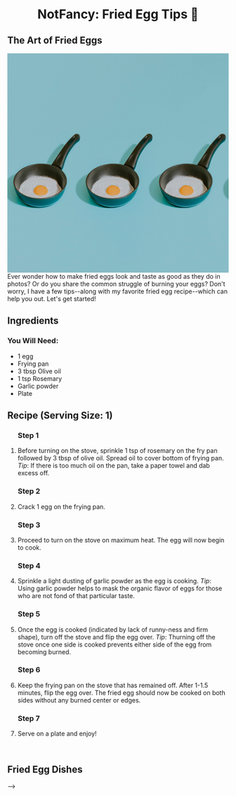 <!DOCTYPE html>

<html lang="en">
  <meta charset="UTF-8">
  <head>
    <style>
    h1 {
      text-align: center;
      }
    </style>
  </head>
  <body>
    <h1>NotFancy: Fried Egg Tips 🍳</h1>
  <main>
  <section>
    <h2> The Art of Fried Eggs</h2>
    <a href=https://github.com/jennisa1/NotFancy-Website><img src="https://github.com/jennisa1/NotFancy-Website/blob/main/Images/Egg%20pan%202.png?raw=true" width="600 px" height="500 px" alt="Egg pan 2" img align="right"/></a>   
    <p> <!--TODO: add hook-->
      Ever wonder how to make fried eggs look and taste as good as they do in photos? Or do you share the common struggle of burning your eggs?
      Don't worry, I have a few tips--along with my favorite fried egg recipe--which can help you out. Let's get started! </p>
    </section>  
    <section>
      <h2>Ingredients</h2>
      <h3>You Will Need:</h3>
      <ul>
        <li>1 egg</li>
        <li>Frying pan</li>
        <li>3 tbsp Olive oil</li>
        <li>1 tsp Rosemary</li>
        <li>Garlic powder</li>
        <li>Plate</li>
      </ul>
      </p>
    </section>
    <section>
      <h2>Recipe (Serving Size: 1)</h2>
      <ol>
        <h3>Step 1</h3>
        <li>Before turning on the stove, sprinkle 1 tsp of rosemary on the fry pan followed by 3 tbsp of olive oil.
        Spread oil to cover bottom of frying pan. 
          <i>Tip</i>: If there is too much oil on the pan, take a paper towel and dab excess off.</li>
        <h3>Step 2</h3>
        <li>Crack 1 egg on the frying pan.</li>
        <h3>Step 3</h3>
        <li>Proceed to turn on the stove on maximum heat. The egg will now begin to cook.</li>
        <h3>Step 4</h3>
        <li>Sprinkle a light dusting of garlic powder as the egg is cooking.
          <i>Tip</i>: Using garlic powder helps to mask the organic flavor of eggs for those who are not fond of 
          that particular taste.</li>
        <h3>Step 5</h3>
        <li>Once the egg is cooked (indicated by lack of runny-ness and firm shape), turn off the stove and flip the 
          egg over.  <i>Tip</i>: Thurning off the stove once one side is cooked prevents either side of the egg from 
          becoming burned.</li>
        <h3>Step 6</h3>
        <li>Keep the frying pan on the stove that has remained off. After 1-1.5 minutes, flip the egg over. The fried
          egg should now be cooked on both sides without any burned center or edges.</li>
        <h3>Step 7</h3>
        <li>Serve on a plate and enjoy!</li>
      </ol>
    </section>
    <br/ >
    <section>
      <h2>Fried Egg Dishes</h2>
     <!--TODO: Image gallery here-->
      </section>-->
    <section>
    <!--TODO: Favorite cooked egg style checkbox-->
    </section>
    <section>
    <!--TODO: Closing and contact info-->
    </section>
   </main>
  </body>
</html>

